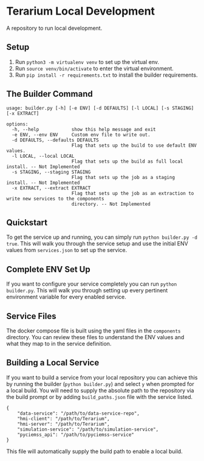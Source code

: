 # Terarium Local Development
A repository to run local development.

## Setup
1. Run `python3 -m virtualenv venv` to set up the virtual env.
2. Run `source venv/bin/activate` to enter the virtual environment.
3. Run `pip install -r requirements.txt` to install the builder requirements.


## The Builder Command
```
usage: builder.py [-h] [-e ENV] [-d DEFAULTS] [-l LOCAL] [-s STAGING] [-x EXTRACT]

options:
  -h, --help            show this help message and exit
  -e ENV, --env ENV     Custom env file to write out.
  -d DEFAULTS, --defaults DEFAULTS
                        Flag that sets up the build to use default ENV values.
  -l LOCAL, --local LOCAL
                        Flag that sets up the build as full local install. -- Not Implemented
  -s STAGING, --staging STAGING
                        Flag that sets up the job as a staging install. -- Not Implemented
  -x EXTRACT, --extract EXTRACT
                        Flag that sets up the job as an extraction to write new services to the components
                        directory. -- Not Implemented
```

## Quickstart
To get the service up and running, you can simply run `python builder.py -d true`.  This will walk you through
the service setup and use the initial ENV values from `services.json` to set up the service.

## Complete ENV Set Up
If you want to configure your service completely you can run `python builder.py`.  This will walk you through
setting up every pertinent environment variable for every enabled service.

## Service Files
The docker compose file is built using the yaml files in the `components` directory.  You can review these files
to understand the ENV values and what they map to in the service definition.

## Building a Local Service
If you want to build a service from your local repository you can achieve this by running the builder 
(`python builder.py`) and select `y` when prompted for a local build.  You will need to supply the 
absolute path to the repository via the build prompt or by adding `build_paths.json` file with the
service listed. 

    {
        "data-service": "/path/to/data-service-repo",
        "hmi-client": "/path/to/Terarium",
        "hmi-server": "/path/to/Terarium",
        "simulation-service": "/path/to/simulation-service",
        "pyciemss_api": "/path/to/pyciemss-service"
    }

This file will automatically supply the build path to enable a local build.
